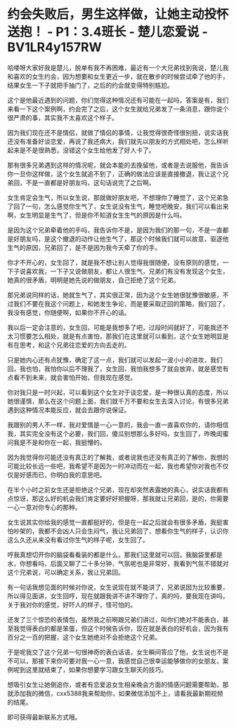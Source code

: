 # 约会失败后，男生这样做，让她主动投怀送抱！ - P1：3.4班长 - 楚儿恋爱说 - BV1LR4y157RW

哈喽呀大家好我是楚儿，脱单有我不再困难，最近有一个大兄弟找到我说，楚儿我和喜欢的女生约会，因为想要和女生更近一步，就在散步的时候尝试牵了他的手，结果女生一下子就把手抽门了，之后的约会就变得特别尴尬。

这个是他最近遇到的问题，你们觉得这种情况还有可能在一起吗，答案是有，我们来看一下这个案例啊，约会完了之后，这个女生就给兄弟发了一条消息，跟你说个很严肃的事，其实我不太喜欢这个样子。

因为我们现在还不是情侣，就做了情侣的事情，让我觉得很奇怪很别扭，说实话我还没有准备好谈恋爱，再说了我还病大，我们就先以朋友的方式相处吧，怎么样听起来是不是很熟悉，没错这个女生给他发了好人卡了。

那有很多兄弟遇到这样的情况呢，就会本能的去挽留他，或者是去说服他，我告诉你一旦你这样做，这个女生就追不到了，正确的做法应该是直接撤退，我让这个兄弟回，不是一直都是好朋友吗，这句话说完了之后啊。

女生肯定会生气，所以女生说，那就做好朋友吧，不想理你了睡觉了，这个兄弟急了回了一句，怎么感觉你生气了，女生说没有生气，睡觉吧晚安，我们可以看出来啊，女生明显是生气了，但是你不知道女生生气的原因是什么吗。

是因为这个兄弟牵着他的手吗，我告诉你不是，是因为我们的那一句，不是一直都是好朋友吗，是这个撤退的动作让他生气了，那这个时候我们就可以故意，驱逐他生气的原因，兄弟回了，是不是因为我今天牵了你的手。

你才不开心的，女生回了，就是我不想让别人觉得我很随便，没有原则的感觉，一下子说喜欢我，一下子又说做朋友，都让人很生气，兄弟们有没有发现这个女生，她真的很矛盾，明明是她先说的做朋友，自己拒绝了这个兄弟。

那兄弟说同样的话，她就生气了，其实很正常，因为这个女生她很犹豫很敏感，不过我们不要在我这个问题上，和她发生争论，而是要采取迂回的策略，我们回了，我没有感觉，你随便啊，如果你不开心的话。

我以后一定会注意的，女生回，可能是我想多了吧，过段时间就好了，可能我还不太习惯要怎么相处，就是有点害怕，那我们在这里就可以看到，这个女生她明显是有在思考，和这个兄弟往恋爱的方向去走的。

只是她内心还有点犹豫，确定了这一点，我们就可以发起一波小小的进攻，我们回，我也怕，我怕你以后不理我了，女生回，我怕我想多了就会放弃，就是感觉有点看不到未来，就会害怕开始，但我现在感觉。

你对我只是一时兴起，可以看到这个女生对于谈恋爱，是一种很认真的态度，所以她很谨慎，那么在这个问题上面，我们就千万不要和女生去深入讨论，有很多兄弟遇到这种情况本能反应，就会去跟你说保证。

我跟别的男人不一样，我对爱情是一心一意的，我会一直一直喜欢你的，请你相信我，其实完全没有这个必要，我们回，傻瓜别想那么多好吗，女生回了，昨晚闺蜜问我是不是和你在一起，我挺懵的。

因为我觉得你可能还没有真正的了解我，或者说我也还没有真正的了解你，我想的可能比较长远一些吧，我希望不是因为一时冲动而在一起，我也希望你对我也不仅仅是好感而已，你明白我的意思吧。

在半个小时之前女生还是拒绝这个兄弟，现在却突然表露她的真心，说实话我都有点惊讶，那这么好的机会我们肯定要好好把握呀，那我就让兄弟回，是的，你需要一心一意对你专心的那种。

女生说其实你给我的感觉一直都挺好的，但是在一起之后就会有很多矛盾，我挺害怕吵架的，我都不会凶人只会生闷气，我让兄弟回了，想看你生气的样子，认识你这么久还从来没有看过你生气的样子呢，女生回了。

哼我真想切开你的脑袋看看装的都是什么，那我们这里就可以回，我脑袋里都是水，你想看吗，后面又聊了二十多分钟，气氛呢也是非常好，我看到气氛不错就对这个兄弟说，可以确定关系，我让兄弟回。

有一句话我想见面的时候对你说，女生说现在就不能讲了，兄弟说因为比较重要，所以得见面讲，女生回哼，现在就跟我讲不讲不理你了，真的吗，要我现在讲吗，关于我对你的感觉，好吓人的样子，怪可怕的。

还发了三个惊恐的表情包，虽然我之前啊跟兄弟们讲过，叫你们绝对不能表白，甚至我觉得表白的都是笨蛋，但这个时候告诉你，现在就是表白的好机会，因为我有百分之一百的把握，这个女生她绝对不会拒绝这个兄弟。

于是呢我交了这个兄弟一句很神奇的表白话语，女生瞬间答应了他，女生说也不是不可以，那接下来你可要对我一心一意，我感觉自己很幸运能够做你的女朋友，案例呢到这里就结束了，如果你想要学习跟女生聊天的技巧。

想吸引女生让她倒追你，或者有恋爱追女生相亲晚会方面的情感问题需要帮助，那就添加我的微信，cxx5388我来帮助你，如果微信添加不上，请看我最新期视频的结尾。

即可获得最新联系方式哦。